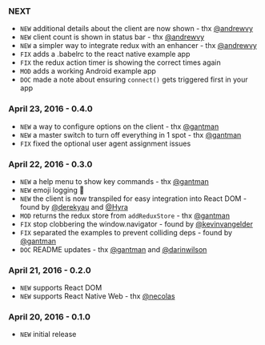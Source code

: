 ### NEXT

* `NEW` additional details about the client are now shown - thx [@andrewvy](https://github.com/andrewvy)
* `NEW` client count is shown in status bar - thx [@andrewvy](https://github.com/andrewvy)
* `NEW` a simpler way to integrate redux with an enhancer - thx [@andrewvy](https://github.com/andrewvy)
* `FIX` adds a .babelrc to the react native example app
* `FIX` the redux action timer is showing the correct times again
* `MOD` adds a working Android example app
* `DOC` made a note about ensuring `connect()` gets triggered first in your app

### April 23, 2016 - 0.4.0

* `NEW` a way to configure options on the client - thx [@gantman](https://github.com/gantman)
* `NEW` a master switch to turn off everything in 1 spot - thx [@gantman](https://github.com/gantman)
* `FIX` fixed the optional user agent assignment issues

### April 22, 2016 - 0.3.0

* `NEW` a help menu to show key commands - thx [@gantman](https://github.com/gantman)
* `NEW` emoji logging 🎉
* `NEW` the client is now transpiled for easy integration into React DOM - found by [@derekyau](https://github.com/derekyau) and [@Hyra](https://github.com/Hyra)
* `MOD` returns the redux store from `addReduxStore` - thx [@gantman](https://github.com/gantman)
* `FIX` stop clobbering the window.navigator - found by [@kevinvangelder](https://github.com/kevinvangelder)
* `FIX` separated the examples to prevent colliding deps - found by [@gantman](https://github.com/gantman)
* `DOC` README updates - thx [@gantman](https://github.com/gantman) and [@darinwilson](https://github.com/darinwilson)

### April 21, 2016 - 0.2.0

* `NEW` supports React DOM
* `NEW` supports React Native Web - thx [@necolas](https://github.com/necolas)

### April 20, 2016 - 0.1.0

* `NEW` initial release

